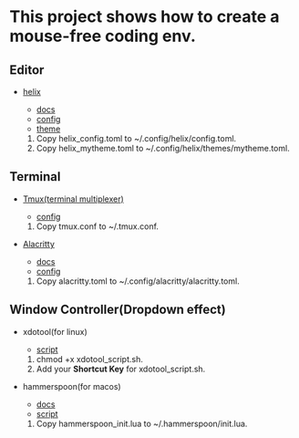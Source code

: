 # This project shows how to create a mouse-free coding env.

## Editor

- [helix](https://github.com/helix-editor/helix)
  - [docs](https://docs.helix-editor.com/)
  - [config](https://github.com/moqsien/console_ide/blob/main/helix_config.toml)
  - [theme](https://github.com/moqsien/console_ide/blob/main/helix_mytheme.toml)

  1. Copy helix_config.toml to ~/.config/helix/config.toml.
  2. Copy helix_mytheme.toml to ~/.config/helix/themes/mytheme.toml.

## Terminal

- [Tmux(terminal multiplexer)](https://github.com/tmux/tmux)
  - [config](https://github.com/moqsien/console_ide/blob/main/tmux.conf)
  1. Copy tmux.conf to ~/.tmux.conf.

- [Alacritty](https://github.com/alacritty/alacritty)
  - [docs](https://alacritty.org/config-alacritty.html)
  - [config](https://github.com/moqsien/console_ide/blob/main/alacritty.toml)
  1. Copy alacritty.toml to ~/.config/alacritty/alacritty.toml.

## Window Controller(Dropdown effect)

- xdotool(for linux)
  - [script](https://github.com/moqsien/console_ide/blob/main/xdotool_script.sh)
  1. chmod +x xdotool_script.sh.
  2. Add your **Shortcut Key** for xdotool_script.sh.

- hammerspoon(for macos)
  - [docs](https://www.hammerspoon.org/docs/hs.application.html#launchOrFocus)
  - [script](https://github.com/moqsien/console_ide/blob/main/hammerspoon_init.lua)
  1. Copy hammerspoon_init.lua to ~/.hammerspoon/init.lua.
